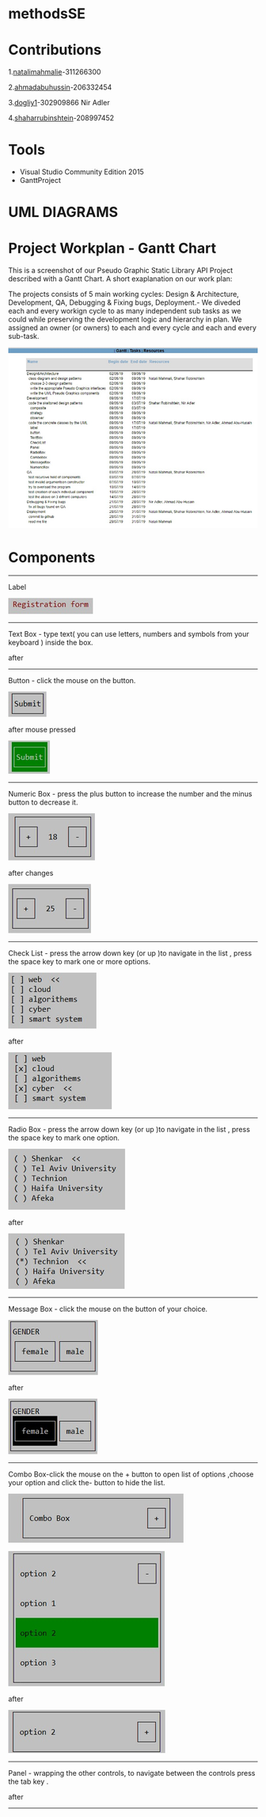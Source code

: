 # methodsSE
# Contributions

1.[natalimahmalie](https://github.com/nataliemahmalie)-311266300

2.[ahmadabuhussin](https://github.com/ahmadabuhussin)-206332454

3.[dogliy1](https://github.com/dogliy1)-302909866 Nir Adler

4.[shaharrubinshtein](https://github.com/shaharrubinshtein)-208997452
# Tools
* Visual Studio Community Edition 2015
* GanttProject

# UML DIAGRAMS

# Project Workplan - Gantt Chart
This is a screenshot of our Pseudo Graphic Static Library API Project described with a Gantt Chart.
A short exaplanation on our work plan:

The projects consists of 5 main working cycles: Design & Architecture, Development, QA, Debugging & Fixing bugs, Deployment.- We diveded each and every workign cycle to as many independent sub tasks as we could while preserving the development logic and hierarchy in plan.
We assigned an owner (or owners) to each and every cycle and each and every sub-task.

![alt text](https://github.com/nataliemahmalie/methodsSE/blob/master/Pics/WhatsApp%20Image%202019-07-27%20at%2021.06.20.jpeg)

# Components
***
Label

![alt text](https://github.com/nataliemahmalie/methodsSE/blob/master/Pics/label.jpeg)
***
Text Box - type text( you can use letters, numbers and symbols from your keyboard ) inside the box.

after

***
Button - click the mouse on the button.

![alt text](https://github.com/nataliemahmalie/methodsSE/blob/master/Pics/button.jpeg)

after mouse pressed

![alt text](https://github.com/nataliemahmalie/methodsSE/blob/master/Pics/buttonAfter.jpeg)
***
Numeric Box - press the plus button to increase the number and the minus button to decrease it.

![alt text](https://github.com/nataliemahmalie/methodsSE/blob/master/Pics/numericB.jpeg)

after changes

![alt text](https://github.com/nataliemahmalie/methodsSE/blob/master/Pics/numericBafter.jpeg)
***
Check List - press the arrow down key (or up )to navigate in the list , press the space key to mark one or more options.

![alt text](https://github.com/nataliemahmalie/methodsSE/blob/master/Pics/checkList.jpeg)

after

![alt text](https://github.com/nataliemahmalie/methodsSE/blob/master/Pics/checkListAfter.jpeg)
***
Radio Box - press the arrow down key (or up )to navigate in the list , press the space key to mark one option.

![alt text](https://github.com/nataliemahmalie/methodsSE/blob/master/Pics/radioBox.jpeg)

after

![alt text](https://github.com/nataliemahmalie/methodsSE/blob/master/Pics/radioBoxAfter.jpeg)
***
Message Box - click the mouse on the button of your choice.

![alt text](https://github.com/nataliemahmalie/methodsSE/blob/master/Pics/messageB.jpeg)

after

![alt text](https://github.com/nataliemahmalie/methodsSE/blob/master/Pics/messageBafter.jpeg)
***
Combo Box-click the mouse on the + button to open list of options ,choose your option and click the- button to hide the list.

![alt text](https://github.com/nataliemahmalie/methodsSE/blob/master/Pics/combo.jpeg)

![alt text](https://github.com/nataliemahmalie/methodsSE/blob/master/Pics/combo2.jpeg)

after

![alt text](https://github.com/nataliemahmalie/methodsSE/blob/master/Pics/combo3.jpeg)
***
Panel - wrapping the other controls, to navigate between the controls press the tab key .

after
***
